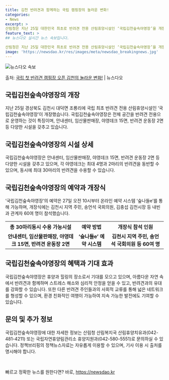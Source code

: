 ```yaml
---
title: 김천 반려견과 함께하는 국립 캠핑장의 놀라운 변화!
categories:
- News
excerpt: >
산림청은 지난 25일 대한민국 최초로 반려견 전용 산림휴양시설인 ‘국립김천숲속야영장’을 개장하는 개장식을 열…
feature_text: >
## 뉴스다오 실시간 뉴스 속보입니다.

산림청은 지난 25일 대한민국 최초로 반려견 전용 산림휴양시설인 ‘국립김천숲속야영장’을 개장하는 개장식을 열…
image: 'https://newsdao.kr/res/images/meta/newsdao_breakingnews.jpg'
---
```


![뉴스다오 속보](https://newsdao.kr/res/images/meta/newsdao_breakingnews.jpg)

<p>출처: <a href="https://newsdao.kr/4445" rel="dofollow">국립 첫 반려견 캠핑장 오픈 김천의 놀라운 변화!</a> | 뉴스다오</p>

<h2 data-ke-size="size26">국립김천숲속야영장의 개장</h2>
<p data-ke-size="size16">지난 25일 경상북도 김천시 대덕면 조룡리에 국립 최초 반려견 전용 산림휴양시설인 ‘국립김천숲속야영장’이 개장했습니다. 국립김천숲속야영장은 전체 공간을 반려견 전용으로 운영하는 것이 특징이며, 안내센터, 임산물판매장, 야영데크 15면, 반려견 운동장 2면 등 다양한 시설을 갖추고 있습니다.</p>

<h2 data-ke-size="size26">국립김천숲속야영장의 시설 상세</h2>
<p data-ke-size="size16">국립김천숲속야영장은 안내센터, 임산물판매장, 야영데크 15면, 반려견 운동장 2면 등 다양한 시설을 갖추고 있으며, 각 야영데크는 최대 4명과 2마리의 반려견을 동반할 수 있으며, 동시에 최대 30마리의 반려견을 수용할 수 있습니다.</p>

<h2 data-ke-size="size26">국립김천숲속야영장의 예약과 개장식</h2>
<p data-ke-size="size16">‘국립김천숲속야영장’의 예약은 27일 오전 10시부터 온라인 예약 시스템 ‘숲나들e’를 통해 가능하며, 개장식에는 김천시 지역 주민, 송언석 국회의원, 김충섭 김천시장 등 내빈과 관계자 60여 명이 참석했습니다.</p>

<table>
  <tr>
    <th>총 30마리동시 수용 가능시설</th>
    <th>예약 방법</th>
    <th>개장식 참석 인원</th>
  </tr>
  <tr>
    <td style="text-align: center; height: 17px;"><b>안내센터, 임산물판매장, 야영데크 15면, 반려견 운동장 2면</b></td>
    <td style="text-align: center; height: 17px;"><b>‘숲나들e’ 예약 시스템</b></td>
    <td style="text-align: center; height: 17px;"><b>김천시 지역 주민, 송언석 국회의원 등 60여 명</b></td>
  </tr>
</table>

<h2 data-ke-size="size26">국립김천숲속야영장의 혜택과 기대 효과</h2>
<p data-ke-size="size16">국립김천숲속야영장은 휴양과 힐링의 장소로서 기대를 모으고 있으며, 아름다운 자연 속에서 반려견과 함께하며 스트레스 해소와 심리적 안정을 얻을 수 있고, 반려견과의 유대를 강화할 수 있습니다. 또한 다른 반려견 주인들과의 사회적 교류를 통해 넓은 네트워크를 형성할 수 있으며, 환경 친화적인 여행이 가능하여 지속 가능한 발전에도 기여할 수 있습니다.</p>

<h2 data-ke-size="size26">문의 및 추가 정보</h2>
<p data-ke-size="size16">국립김천숲속야영장에 대한 자세한 정보는 산림청 산림복지국 산림휴양치유과(042-481-4211) 또는 국립자연휴양림관리소 휴양지원과(042-580-5551)로 문의하실 수 있습니다. 정책브리핑의 정책뉴스자료는 자유롭게 이용할 수 있으며, 기사 이용 시 출처를 명시해야 합니다.</p>
<p data-ke-size="size16">&nbsp;</p> 

빠르고 정확한 뉴스를 원한다면? 바로, <a href="https://newsdao.kr" rel="dofollow">https://newsdao.kr</a>


    
